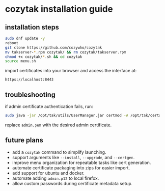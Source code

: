 # cozytak installation guide

## installation steps

```bash
sudo dnf update -y
reboot
git clone https://github.com/cozywho/cozytak
mv takserver-*.rpm cozytak/ && rm cozytak/takserver.rpm
chmod +x cozytak/*.sh && cd cozytak
source menu.sh
```

import certificates into your browser and access the interface at:
```
https://localhost:8443
```

## troubleshooting
if admin certificate authentication fails, run:
```bash
sudo java -jar /opt/tak/utils/UserManager.jar certmod -A /opt/tak/certs/files/admin.pem
```
replace `admin.pem` with the desired admin certificate.

## future plans
- add a `cozytak` command to simplify launching.
- support arguments like `--install`, `--upgrade`, and `--certgen`.
- improve menu organization for repeatable tasks like cert generation.
- automate certificate packaging into zips for easier import.
- add support for ubuntu and docker.
- automate adding `admin.p12` to local firefox.
- allow custom passwords during certificate metadata setup.
